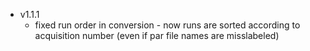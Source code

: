 
* v1.1.1
    * fixed run order in conversion - now runs are sorted according to acquisition number
    (even if par file names are misslabeled)